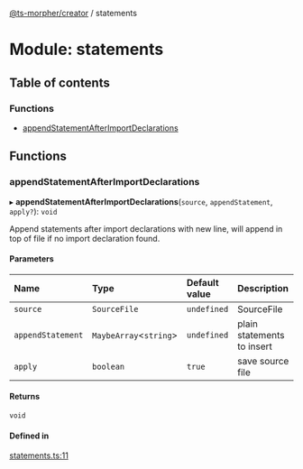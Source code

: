 [@ts-morpher/creator](../README.md) / statements

# Module: statements

## Table of contents

### Functions

- [appendStatementAfterImportDeclarations](statements.md#appendstatementafterimportdeclarations)

## Functions

### appendStatementAfterImportDeclarations

▸ **appendStatementAfterImportDeclarations**(`source`, `appendStatement`, `apply?`): `void`

Append statements after import declarations with new line,
will append in top of file if no import declaration found.

#### Parameters

| Name | Type | Default value | Description |
| :------ | :------ | :------ | :------ |
| `source` | `SourceFile` | `undefined` | SourceFile |
| `appendStatement` | `MaybeArray`<`string`\> | `undefined` | plain statements to insert |
| `apply` | `boolean` | `true` | save source file |

#### Returns

`void`

#### Defined in

[statements.ts:11](https://github.com/linbudu599/morpher/blob/fad7f99/packages/creator/src/statements.ts#L11)
